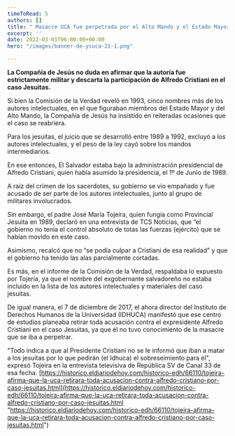 ```yaml
---
timeToRead: 5
authors: []
title: " Masacre UCA fue perpetrada por el Alto Mando y el Estado Mayor de El Salvador"
excerpt: ''
date: 2022-03-01T06:00:00+00:00
hero: "/images/banner-de-ysuca-21-1.png"

---
```

**La Compañía de Jesús no duda en afirmar que la autoría fue estrictamente militar y descarta la participación de Alfredo Cristiani en el caso Jesuitas.**

Si bien la Comisión de la Verdad reveló en 1993, cinco nombres más de los autores intelectuales, en el que figuraban miembros del Estado Mayor y del Alto Mando, la Compañía de Jesús ha insistido en reiteradas ocasiones que el caso se reabriera.

Para los jesuitas, el juicio que se desarrolló entre 1989 a 1992, excluyó a los autores intelectuales, y el peso de la ley cayó sobre los mandos intermediarios.

En ese entonces, El Salvador estaba bajo la administración presidencial de Alfredo Cristiani, quien había asumido la presidencia, el 1º de Junio de 1989.

A raíz del crimen de los sacerdotes, su gobierno se vio empañado y fue acusado de ser parte de los autores intelectuales, junto al grupo de militares involucrados.

Sin embargo, el padre José María Tojeira, quien fungía como Provincial Jesuita en 1989, declaró en una entrevista de TCS Noticias, que “el gobierno no tenía el control absoluto de totas las fuerzas (ejército) que se habían movido en este caso.

Asimismo, recalcó que no “se podía culpar a Cristiani de esa realidad” y que el gobierno ha tenido las alas parcialmente cortadas.

Es más, en el informe de la Comisión de la Verdad, respaldaba lo expuesto por Tojeria, ya que el nombre del exgobernante salvadoreño no estaba incluído en la lista de los autores intelectuales y materiales del caso jesuitas.

De igual manera, el 7 de diciembre de 2017, el ahora director del Instituto de Derechos Humanos de la Universidad (IDHUCA) manifestó que ese centro de estudios planeaba retirar toda acusación contra el expresidente Alfredo Cristiani en el caso Jesuitas, ya que él no tuvo conocimiento de la masacre que se iba a perpetrar.

"Todo indica a que al Presidente Cristiani no se le informó que iban a matar a los jesuitas por lo que pedirán (el Idhuca) el sobreseimiento para él", expresó Tojeira en la entrevista televisiva de República SV de Canal 33 de esa fecha. [https://historico.eldiariodehoy.com/historico-edh/66110/tojeira-afirma-que-la-uca-retirara-toda-acusacion-contra-alfredo-cristiano-por-caso-jesuitas.html](https://historico.eldiariodehoy.com/historico-edh/66110/tojeira-afirma-que-la-uca-retirara-toda-acusacion-contra-alfredo-cristiano-por-caso-jesuitas.html "https://historico.eldiariodehoy.com/historico-edh/66110/tojeira-afirma-que-la-uca-retirara-toda-acusacion-contra-alfredo-cristiano-por-caso-jesuitas.html")